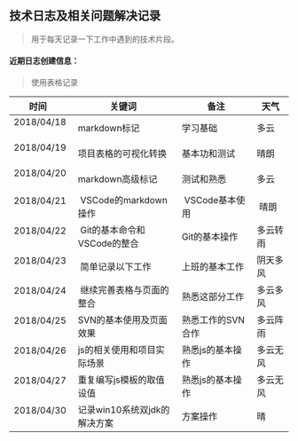 ## 技术日志及相关问题解决记录

> 用于每天记录一下工作中遇到的技术片段。


#### 近期日志创建信息：

> 使用表格记录

|  时间          |  关键词       |  备注         |  天气  |   
| --------     | -----        |  ----       |  ----   |
| 2018/04/18   |  markdown标记 |  学习基础     |  多云   |
| 2018/04/19   |  项目表格的可视化转换   |  基本功和测试   |  晴朗   |
| 2018/04/20   |  markdown高级标记    |  测试和熟悉  |  多云   |
| 2018/04/21   |  VSCode的markdown操作  |  VSCode基本使用  |  晴朗  |
| 2018/04/22   |  Git的基本命令和VSCode的整合 | Git的基本操作 | 多云转雨 |
| 2018/04/23   |  简单记录以下工作 | 上班的基本工作 | 阴天多风 |
| 2018/04/24   |  继续完善表格与页面的整合 | 熟悉这部分工作 | 多云多风 |
| 2018/04/25   |  SVN的基本使用及页面效果  | 熟悉工作的SVN合作  | 多云阵雨 |
| 2018/04/26   |  js的相关使用和项目实际场景  | 熟悉js的基本操作 | 多云无风 |
| 2018/04/27   |  重复编写js模板的取值设值  | 熟悉js的基本操作 | 多云无风 |
| 2018/04/30   |  记录win10系统双jdk的解决方案  | 方案操作 | 晴 |

